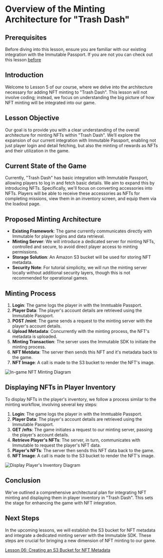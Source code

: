 # Overview of the Minting Architecture for "Trash Dash"

## Prerequisites
Before diving into this lesson, ensure you are familiar with our existing integration with the Immutable Passport. If you are not you can check out this lesson [before](../04-retrieve-player-data-and-logout/README.md)


## Introduction
Welcome to Lesson 5 of our course, where we delve into the architecture necessary for adding NFT minting to "Trash Dash". This lesson will not involve coding; instead, we focus on understanding the big picture of how NFT minting will be integrated into our game.

## Lesson Objective
Our goal is to provide you with a clear understanding of the overall architecture for minting NFTs within "Trash Dash". We’ll explore the expansion of our current integration with Immutable Passport, enabling not just player login and detail fetching, but also the minting of rewards as NFTs and their utilization in the game.

## Current State of the Game
Currently, "Trash Dash" has basic integration with Immutable Passport, allowing players to log in and fetch basic details. We aim to expand this by introducing NFTs. Specifically, we'll focus on converting accessories into NFTs. Players will be able to receive these accessories as NFTs for completing missions, view them in an inventory screen, and equip them via the loadout page.

## Proposed Minting Architecture
- **Existing Framework**: The game currently communicates directly with Immutable for player logins and data retrieval.
- **Minting Server**: We will introduce a dedicated server for minting NFTs, controlled and secure, to avoid direct player access to minting permissions.
- **Storage Solution**: An Amazon S3 bucket will be used for storing NFT metadata.
- **Security Note**: For tutorial simplicity, we will run the minting server locally without additional security layers, though this is not recommended for operational games.

## Minting Process
1. **Login**: The game logs the player in with the Immtuable Passport.
2. **Player Data**: The player's account details are retrieved using the Immutable Passport.
3. **POST /mint**: The game sends a request to the minting server with the player's account details.
4. **Upload Metadata**: Concurrently with the minting process, the NFT's metadata is uploaded.
5. **Minting Transaction**: The server uses the Immutable SDK to initiate the minting process.
6. **NFT Metdata**: The server then sends this NFT and it's metadata back to the game.
7. **NFT Image**: A call is made to the S3 bucket to render the NFT's image.

![In-game NFT Minting Diagram](./‎MintingArchitecture.‎002.png)

## Displaying NFTs in Player Inventory
To display NFTs in the player's inventory, we follow a process similar to the minting workflow, involving several key steps:
1. **Login**: The game logs the player in with the Immtuable Passport.
2. **Player Data**: The player's account details are retrieved using the Immutable Passport.
3. **GET /nfts**: The game initiates a request to our minting server, passing the player's account details.
4. **Retrieve Player's NFTs**: The server, in turn, communicates with Immutable to request the player's NFT data.
5. **Player's NFTs**: The server then sends this NFT data back to the game.
6. **NFT Image**: A call is made to the S3 bucket to render the NFT's image.

![Display Player's Inventory Diagram](./‎MintingArchitecture.‎003.png)

## Conclusion
We've outlined a comprehensive architectural plan for integrating NFT minting and displaying them in player inventory in "Trash Dash". This sets the stage for enhancing the game with NFT integration.

## Next Steps
In the upcoming lessons, we will establish the S3 bucket for NFT metadata and integrate a dedicated minting server with the Immutable SDK. These steps are crucial for bringing a new dimension of NFT minting to our game.

[Lesson 06: Creating an S3 Bucket for NFT Metadata](../06-Creating-an-S3-Bucket-for-NFT-Metadata/README.md)